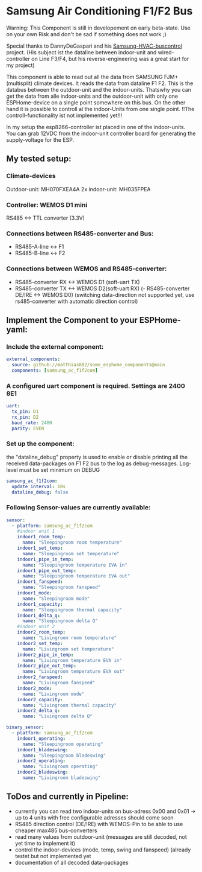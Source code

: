 # Samsung Air Conditioning F1/F2 Bus

Warning: This Component is still in developement on early beta-state. Use on your own Risk and don't be sad if something does not work ;)

Special thanks to DannyDeGaspari and his [Samsung-HVAC-buscontrol](https://github.com/DannyDeGaspari/Samsung-HVAC-buscontrol) project. (His subject ist the dataline between indoor-unit and wired-controller on Line F3/F4, but his reverse-engineering was a great start for my project)

This component is able to read out all the data from SAMSUNG FJM+ (multisplit) climate devices.
It reads the data from dataline F1 F2. This is the databus between the outdoor-unit and the indoor-units.
Thatswhy you can get the data from alle indoor-units and the outdoor-unit with only one ESPHome-device on a single point somewhere on this bus.
On the other hand it is possible to controll al the indoor-Units from one single point. !!The controll-functionality ist not implemented yet!!!

In my setup the esp8266-controller ist placed in one of the indoor-units. You can grab 12VDC from the indoor-unit controller board for generating the supply-voltage for the ESP.

## My tested setup:
### Climate-devices
Outdoor-unit:   MH070FXEA4A
2x indoor-unit: MH035FPEA

### Controller: WEMOS D1 mini
RS485 <-> TTL converter (3.3V)

### Connections between RS485-converter and Bus:
- RS485-A-line <-> F1
- RS485-B-line <-> F2

### Connections between WEMOS and RS485-converter:
- RS485-converter RX <-> WEMOS D1 (soft-uart TX)
- RS485-converter TX <-> WEMOS D2(soft-uart RX)
(- RS485-converter DE/!RE <-> WEMOS D0) (switching data-direction not supported yet, use rs485-converter with automatic direction control)


## Implement the Component to your ESPHome-yaml:

### Include the external component:
```yaml
external_components:
  source: github://matthias882/some_esphome_components@main
  components: [samsung_ac_f1f2com]
```

### A configured uart component is required. Settings are 2400 8E1
```yaml
uart:
  tx_pin: D1
  rx_pin: D2
  baud_rate: 2400
  parity: EVEN
```

### Set up the component:
the "dataline_debug" property is used to enable or disable printing all the received data-packages on F1 F2 bus to the log as debug-messages. Log-level must be set minimum on DEBUG
```yaml
samsung_ac_f1f2com:
  update_interval: 10s
  dataline_debug: false
```

### Following Sensor-values are currently available:
```yaml
sensor:
  - platform: samsung_ac_f1f2com
    #indoor unit 1
    indoor1_room_temp:
      name: "Sleepingroom room temperature"
    indoor1_set_temp:
      name: "Sleepingroom set temperature"
    indoor1_pipe_in_temp:
      name: "Sleepingroom temperature EVA in"
    indoor1_pipe_out_temp:
      name: "Sleepingroom temperature EVA out"
    indoor1_fanspeed:
      name: "Sleepingroom fanspeed"
    indoor1_mode:
      name: "Sleepingroom mode"
    indoor1_capacity:
      name: "Sleepingroom thermal capacity"
    indoor1_delta_q:
      name: "Sleepingroom delta Q"
    #indoor unit 2
    indoor2_room_temp:
      name: "Livingroom room temperature"
    indoor2_set_temp:
      name: "Livingroom set temperature"
    indoor2_pipe_in_temp:
      name: "Livingroom temperature EVA in"
    indoor2_pipe_out_temp:
      name: "Livingroom temperature EVA out"
    indoor2_fanspeed:
      name: "Livingroom fanspeed"
    indoor2_mode:
      name: "Livingroom mode"
    indoor2_capacity:
      name: "Livingroom thermal capacity"
    indoor2_delta_q:
      name: "Livingroom delta Q"

binary_sensor:
  - platform: samsung_ac_f1f2com
    indoor1_operating:
      name: "Sleepingroom operating"
    indoor1_bladeswing:
      name: "Sleepingroom bladeswing"
    indoor2_operating:
      name: "Livingroom operating"
    indoor2_bladeswing:
      name: "Livingroom bladeswing"
```


## ToDos and currently in Pipeline:
- currently you can read two indoor-units on bus-adress 0x00 and 0x01 -> up to 4 units with free configurable adresses should come soon
- RS485 direction control (DE/!RE) with WEMOS-Pin to be able to use cheaper max485 bus-converters
- read many values from outdoor-unit (messages are still decoded, not yet time to implement it)
- control the indoor-devices (mode, temp, swing and fanspeed) (already testet but not implemented yet
- documentation of all decoded data-packages